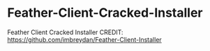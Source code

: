 # Feather-Client-Cracked-Installer
Feather Client Cracked Installer
 CREDIT: https://github.com/imbreydan/Feather-Client-Installer
